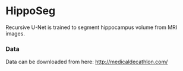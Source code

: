 # HippoSeg

Recursive U-Net is trained to segment hippocampus volume from MRI images.

### Data
Data can be downloaded from here:
http://medicaldecathlon.com/
